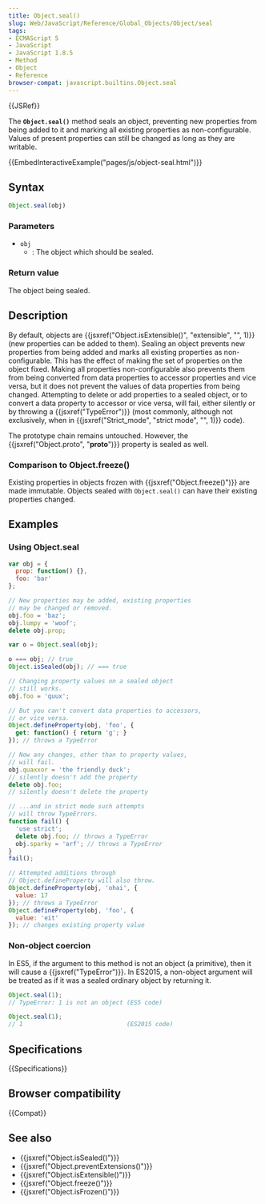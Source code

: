 ```yaml
---
title: Object.seal()
slug: Web/JavaScript/Reference/Global_Objects/Object/seal
tags:
- ECMAScript 5
- JavaScript
- JavaScript 1.8.5
- Method
- Object
- Reference
browser-compat: javascript.builtins.Object.seal
---
```

{{JSRef}}

The **`Object.seal()`** method seals an object, preventing new properties from
being added to it and marking all existing properties as non-configurable.
Values of present properties can still be changed as long as they are writable.

{{EmbedInteractiveExample("pages/js/object-seal.html")}}

## Syntax

```js
Object.seal(obj)
```

### Parameters

- `obj`
  - : The object which should be sealed.

### Return value

The object being sealed.

## Description

By default, objects are
{{jsxref("Object.isExtensible()", "extensible", "", 1)}}
(new properties can be added to them). Sealing an object prevents new properties
from being added and marks all existing properties as non-configurable. This has
the effect of making the set of properties on the object fixed. Making all
properties non-configurable also prevents them from being converted from data
properties to accessor properties and vice versa, but it does not prevent the
values of data properties from being changed. Attempting to delete or add
properties to a sealed object, or to convert a data property to accessor or vice
versa, will fail, either silently or by throwing a
{{jsxref("TypeError")}} (most commonly, although not exclusively, when
in {{jsxref("Strict_mode", "strict mode", "", 1)}} code).

The prototype chain remains untouched. However, the
{{jsxref("Object.proto",
  "__proto__")}} property is sealed as
well.

### Comparison to Object.freeze()

Existing properties in objects frozen with
{{jsxref("Object.freeze()")}} are made immutable. Objects sealed with
`Object.seal()` can have their existing properties changed.

## Examples

### Using Object.seal

```js
var obj = {
  prop: function() {},
  foo: 'bar'
};

// New properties may be added, existing properties
// may be changed or removed.
obj.foo = 'baz';
obj.lumpy = 'woof';
delete obj.prop;

var o = Object.seal(obj);

o === obj; // true
Object.isSealed(obj); // === true

// Changing property values on a sealed object
// still works.
obj.foo = 'quux';

// But you can't convert data properties to accessors,
// or vice versa.
Object.defineProperty(obj, 'foo', {
  get: function() { return 'g'; }
}); // throws a TypeError

// Now any changes, other than to property values,
// will fail.
obj.quaxxor = 'the friendly duck';
// silently doesn't add the property
delete obj.foo;
// silently doesn't delete the property

// ...and in strict mode such attempts
// will throw TypeErrors.
function fail() {
  'use strict';
  delete obj.foo; // throws a TypeError
  obj.sparky = 'arf'; // throws a TypeError
}
fail();

// Attempted additions through
// Object.defineProperty will also throw.
Object.defineProperty(obj, 'ohai', {
  value: 17
}); // throws a TypeError
Object.defineProperty(obj, 'foo', {
  value: 'eit'
}); // changes existing property value
```

### Non-object coercion

In ES5, if the argument to this method is not an object (a primitive), then it
will cause a {{jsxref("TypeError")}}. In ES2015, a non-object argument
will be treated as if it was a sealed ordinary object by returning it.

```js
Object.seal(1);
// TypeError: 1 is not an object (ES5 code)

Object.seal(1);
// 1                             (ES2015 code)
```

## Specifications

{{Specifications}}

## Browser compatibility

{{Compat}}

## See also

- {{jsxref("Object.isSealed()")}}
- {{jsxref("Object.preventExtensions()")}}
- {{jsxref("Object.isExtensible()")}}
- {{jsxref("Object.freeze()")}}
- {{jsxref("Object.isFrozen()")}}
